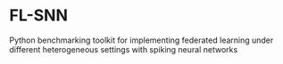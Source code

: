# FL-SNN
Python benchmarking toolkit for implementing federated learning under different heterogeneous settings with spiking neural networks
